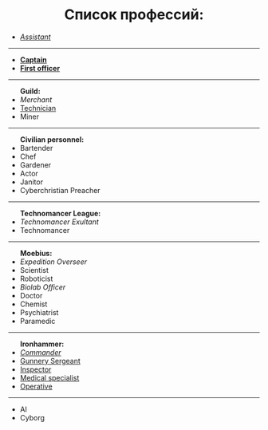 <h1 align="center"> Список профессий: </h1>
<ul>
  <li><em><a href="https://github.com/discordia-space/wiki/wiki/Assistant">Assistant</a></em> </li>
  </ul>
  <hr>
  <ul><li><strong> <a href="https://github.com/discordia-space/wiki/wiki/Captain">Captain</a></strong></li>
  <li><strong> <a href="https://github.com/discordia-space/wiki/wiki/First-officer">First officer</a></strong></li>
  </ul>
  <hr>
  <ul><strong>Guild:</strong>
  <li><em>Merchant</em></li>
  <li><a href="https://github.com/discordia-space/wiki/wiki/Guild_technician_ru">Technician</a></li>
  <li>Miner</li>
  </ul>
  <hr>
  <ul><strong>Civilian personnel:</strong>
  <li>Bartender</li>
  <li>Chef</li>
  <li>Gardener</li>
  <li>Actor</li>
  <li>Janitor</li>
  <li>Cyberchristian Preacher</li>
  </ul>
  <hr>
  <ul><strong>Technomancer League:</strong>
  <li><em>Technomancer Exultant</em> </li>
  <li>Technomancer</li>
  </ul>
  <hr>
  <ul><strong>Moebius:</strong>
  <li><em>Expedition Overseer</em></li>
  <li>Scientist</li>
  <li>Roboticist</li>
  <li><em>Biolab Officer</em></li>
  <li>Doctor</li>
  <li>Chemist</li>
  <li>Psychiatrist</li>
  <li>Paramedic</li>
  </ul>
  <hr>
  <ul><strong>Ironhammer:</strong>
  <li><em><a href="https://github.com/discordia-space/wiki/wiki/Ironhammer_Commander_ru">Commander</a></em></li>
  <li><a href="https://github.com/discordia-space/wiki/wiki/Ironhammer_GunnSarge_ru">Gunnery Sergeant</a></li>
  <li><a href="https://github.com/discordia-space/wiki/wiki/Ironhammer_Inspector_ru">Inspector</a></li>
  <li><a href="https://github.com/discordia-space/wiki/wiki/Ironhammer_MedSpec_ru">Medical specialist</a></li>
  <li><a href="https://github.com/discordia-space/wiki/wiki/Ironhammer_Operative_ru">Operative</a></li>
  </ul>
  <hr>
  <ul>
  <li>AI</li>
  <li>Cyborg</li>
  </ul>
